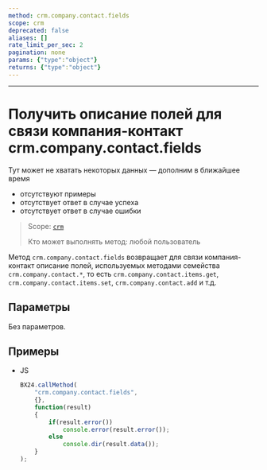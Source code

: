 ```yaml
---
method: crm.company.contact.fields
scope: crm
deprecated: false
aliases: []
rate_limit_per_sec: 2
pagination: none
params: {"type":"object"}
returns: {"type":"object"}
---
```



---

# Получить описание полей для связи компания-контакт crm.company.contact.fields



Тут может не хватать некоторых данных — дополним в ближайшее время







- отсутствуют примеры
- отсутствует ответ в случае успеха
- отсутствует ответ в случае ошибки





> Scope: [`crm`](../../../scopes/permissions.md)
>
> Кто может выполнять метод: любой пользователь

Метод `crm.company.contact.fields` возвращает для связи компания-контакт описание полей, используемых методами семейства `crm.company.contact.*`, то есть `crm.company.contact.items.get`, `crm.company.contact.items.set`, `crm.company.contact.add` и т.д.

## Параметры

Без параметров.

## Примеры



- JS
  
    ```js
    BX24.callMethod(
        "crm.company.contact.fields",
        {},
        function(result)
        {
            if(result.error())
                console.error(result.error());
            else
                console.dir(result.data());
        }
    );
    ```




